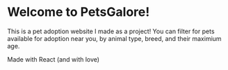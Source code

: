 # Welcome to PetsGalore! 

This is a pet adoption website I made as a project! You can filter for pets available for adoption near you, by animal type, breed, and their maximium age.

Made with React (and with love)
